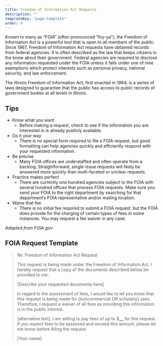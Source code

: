 ```yaml
---
title: Freedom of Information Act Requests
description: ""
templateKey: "page-template"
order: 4
---
```


Known to many as “FOIA” (often pronounced “foy-ya”), the Freedom of Information Act is a powerful tool that is open to all members of the public. Since 1967, Freedom of Information Act requests have obtained records from federal agencies. It is often described as the law that keeps citizens in the know about their government. Federal agencies are required to disclose any information requested under the FOIA unless it falls under one of nine exemptions which protect interests such as personal privacy, national security, and law enforcement.

The Illinois Freedom of Information Act, first enacted in 1984, is a series of laws designed to guarantee that the public has access to public records of government bodies at all levels in Illinois.

## Tips

- Know what you want
  - Before making a request, check to see if the information you are interested in is already publicly available.
- Do it your way
  - There is no special form required to file a FOIA request, but good formatting can help agencies quickly and efficiently respond with your requested information.
- Be precise
  - Many FOIA offices are understaffed and often operate from a backlog. Straightforward, single-issue requests will likely be answered more quickly than multi-faceted or unclear requests.
- Practice makes perfect
  - There are currently one hundred agencies subject to the FOIA with several hundred offices that process FOIA requests. Make sure you send your FOIA to the right department by searching for that department’s FOIA representative and/or mailing location.
- Waive that fee
  - There is no initial fee required to submit a FOIA request, but the FOIA does provide for the charging of certain types of fees in some instances. You may request a fee waiver in any case.

_Adapted from FOIA.gov_

## FOIA Request Template

> Re: Freedom of Information Act Request
>
> This request is being made under the Freedom of Information Act. I hereby request that a copy of the documents described below be provided to me:
>
> \[Describe your requested documents here]
>
> In regard to the assessment of fees, I would like to let you know that this request is being made for \[noncommercial OR scholarly] uses. Therefore, I request a waiver of all fees as providing this information is in the public interest.
>
> \[alternative text]: I am willing to pay fees of up to \$**\_\_** for this request. If you expect fees to be assessed and exceed this amount, please let me know before filling the request.
>
> \[Your name]
